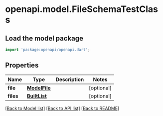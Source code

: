 # openapi.model.FileSchemaTestClass

## Load the model package
```dart
import 'package:openapi/openapi.dart';
```

## Properties
Name | Type | Description | Notes
------------ | ------------- | ------------- | -------------
**file** | [**ModelFile**](ModelFile.md) |  | [optional] 
**files** | [**BuiltList<ModelFile>**](ModelFile.md) |  | [optional] 

[[Back to Model list]](../README.md#documentation-for-models) [[Back to API list]](../README.md#documentation-for-api-endpoints) [[Back to README]](../README.md)


